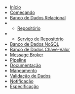 * [Início](/)
* [Começando](pt-br/getting-started.md)
* [Banco de Dados Relacional](pt-br/database/getting-started.md)
* * [Repositório](pt-br/database/use-repository.md)
* * [Serviço de Repositório](pt-br/database/use-service.md)
* [Banco de Dados NoSQL](pt-br/database/nosql.md)
* [Banco de Dados Chave-Valor](pt-br/database/keyvalue.md)
* [Message Broker](pt-br/broker.md)
* [Pipeline](pt-br/pipeline.md)
* [Documentação](pt-br/documentation.md)
* [Mapeamento](pt-br/mapping.md)
* [Validação de Dados](pt-br/validation.md)
* [Notificação](pt-br/notification.md)
* [Especificação](pt-br/specification.md)